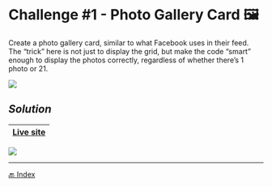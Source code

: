 # Challenge #1 - Photo Gallery Card 🖼️

Create a photo gallery card, similar to what Facebook uses in their feed. The “trick” here is not just to display the grid, but make the code “smart” enough to display the photos correctly, regardless of whether there’s 1 photo or 21.

![](./images/design.avif)

## *Solution*

| [Live site](https://mendezpvi.github.io/adv-css-2024/challenge-01/) |
| --- |

![](../assets/gifs/challenge-01.gif)


---
[🔙 Index](../README.md)